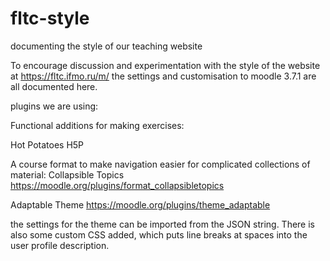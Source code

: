 # fltc-style
documenting the style of our teaching website

To encourage discussion and experimentation with the style of the website at https://fltc.ifmo.ru/m/ the settings and customisation to moodle 3.7.1 are all documented here.

plugins we are using:

Functional additions for making exercises:

Hot Potatoes
H5P

A course format to make navigation easier for complicated collections of material:
Collapsible Topics https://moodle.org/plugins/format_collapsibletopics

Adaptable Theme https://moodle.org/plugins/theme_adaptable

the settings for the theme can be imported from the JSON string.
There is also some custom CSS added, which puts line breaks at spaces into the user profile description.
